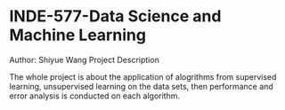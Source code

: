 # INDE-577-Data Science and Machine Learning
Author: Shiyue Wang
Project Description

The whole project is about the application of alogrithms from supervised learning, unsupervised learning on the data sets, then performance and error analysis is conducted on each algorithm.

